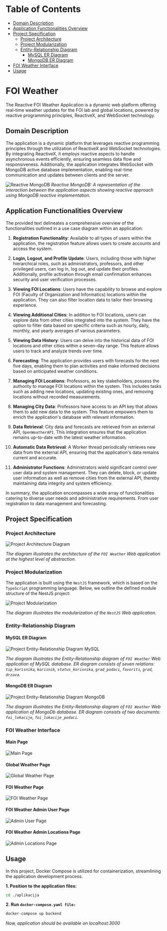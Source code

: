# Table of Contents
- [Domain Description](#domain-description)
- [Application Functionalities Overview](#application-functionalities-overview)
- [Project Specification](#project-specification)
    - [Project Architecture](#project-architecture)
    - [Project Modularization](#project-modularization)
    - [Entity-Relationship Diagram](#entity-relationship-diagram)
        - [MySQL ER Diagram](#mysql-er-diagram)
        - [MongoDB ER Diagram](#mongodb-er-diagram)
- [FOI Weather Interface](#foi-weather-interface)
- [Usage](#usage)

# FOI Weather

The Reactive FOI Weather Application is a dynamic web platform offering real-time weather updates for the FOI lab and global locations, powered by reactive programming principles, ReactiveX, and WebSocket technology.

## Domain Description

The application is a dynamic platform that leverages reactive programming principles through the utilization of ReactiveX and WebSocket technologies. By integrating ReactiveX, it employs reactive aspects to handle asynchronous events efficiently, ensuring seamless data flow and responsiveness. Additionally, the application integrates WebSocket with MongoDB active database implementation, enabling real-time communication and updates between clients and the server.

![Reactive MongoDB](./dokumentacija/slike/reactive-mongo.png)
*Reactive MongoDB: A representation of the interaction between the application aspects showing reactive approach using MongoDB reactive implementation.*


## Application Functionalities Overview

The provided text delineates a comprehensive overview of the functionalities outlined in a use case diagram within an application:

1. **Registration Functionality**: Available to all types of users within the application, the registration feature allows users to create accounts and access the system.

2. **Login, Logout, and Profile Update**: Users, including those with higher hierarchical roles, such as administrators, professors, and other privileged users, can log in, log out, and update their profiles. Additionally, profile activation through email confirmation enhances security and user verification processes.

3. **Viewing FOI Locations**: Users have the capability to browse and explore FOI (Faculty of Organization and Informatics) locations within the application. They can also filter location data to tailor their browsing experience.

4. **Viewing Additional Cities**: In addition to FOI locations, users can explore data from other cities integrated into the system. They have the option to filter data based on specific criteria such as hourly, daily, monthly, and yearly averages of various parameters.

5. **Viewing Data History**: Users can delve into the historical data of FOI locations and other cities within a seven-day range. This feature allows users to track and analyze trends over time.

6. **Forecasting**: The application provides users with forecasts for the next five days, enabling them to plan activities and make informed decisions based on anticipated weather conditions.

7. **Managing FOI Locations**: Professors, as key stakeholders, possess the authority to manage FOI locations within the system. This includes tasks such as adding new locations, updating existing ones, and removing locations without recorded measurements.

8. **Managing City Data**: Professors have access to an API key that allows them to add new data to the system. This feature empowers them to enrich the application's database with relevant information.

9. **Data Retrieval**: City data and forecasts are retrieved from an external API, `OpenWeatherAPI`. This integration ensures that the application remains up-to-date with the latest weather information.

10. **Automatic Data Retrieval**: A Worker thread periodically retrieves new data from the external API, ensuring that the application's data remains current and accurate.

11. **Administrator Functions**: Administrators wield significant control over user data and system management. They can delete, block, or update user information as well as remove cities from the external API, thereby maintaining data integrity and system efficiency.

In summary, the application encompasses a wide array of functionalities catering to diverse user needs and administrative requirements. From user registration to data management and forecasting.


## Project Specification

### Project Architecture

![Project Architecture Diagram](./dokumentacija/slike/foi-weather-architecture.png)

*The diagram illustrates the architecture of the `FOI Weather` Web application at the highest level of abstraction.*

### Project Modularization

The application is built using the `NestJS` framework, which is based on the `TypeScript` programming language. Below, we outline the defined module structure of the NestJS project:

![Project Modularization](./dokumentacija/slike/foi-weather-modules.png)

*The diagram illustrates the modularization of the `NestJS` Web application.*

### Entity-Relationship Diagram

#### MySQL ER Diagram

![Project Entity-Relationship Diagram MySQL](./dokumentacija/slike/foi-weather-er-mysql.png)

*The diagram illustrates the Entity-Relationship diagram of `FOI Weather` Web application of MySQL database. ER diagram consists of seven relations: `tip_korisnika`, `korisnik`, `status_korisnika`, `grad_podaci`, `favoriti`, `grad`, `drzava`.*

#### MongoDB ER Diagram

![Project Entity-Relationship Diagram MongoDB](./dokumentacija/slike/foi-weather-er-mongodb.png)

*The diagram illustrates the Entity-Relationship diagram of `FOI Weather` Web application of MongoDb database. ER diagram consists of two documents: `foi_lokacije`, `foi_lokacije_podaci`.*

### FOI Weather Interface

#### Main Page

![Main Page](./dokumentacija/slike/foi-weather-page-main.png)

#### Global Weather Page

![Global Weather Page](./dokumentacija/slike/foi-weather-page-global-weather.png)

#### FOI Weather Page

![FOI Weather Page](./dokumentacija/slike/foi-weather-page-foi-weather.png)

#### FOI Weather Admin User Page

![Admin User Page](./dokumentacija/slike/foi-weather-page-admin-user.png)

#### FOI Weather Admin Locations Page

![Admin Locations Page](./dokumentacija/slike/foi-weather-page-admin-location.png)


## Usage

In this project, Docker Compose is utilized for containerization, streamlining the application development process.

**1. Position to the application files:**
```bash
cd ./aplikacija
```

**2. Run `docker-compose.yaml file:`**
```bash
docker-compose up backend
```

*Now, application should be available on localhost:3000*

